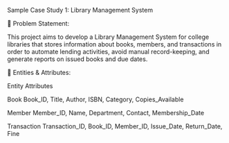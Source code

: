 Sample Case Study 1: Library Management System

🔹 Problem Statement:

This project aims to develop a Library Management System for college libraries that stores information about books, members, and transactions in order to automate lending activities, avoid manual record-keeping, and generate reports on issued books and due dates.

🔹 Entities & Attributes:

Entity                              Attributes

Book           Book_ID, Title, Author, ISBN, Category, Copies_Available

Member         Member_ID, Name, Department, Contact, Membership_Date

Transaction    Transaction_ID, Book_ID, Member_ID, Issue_Date, Return_Date, Fine

 
